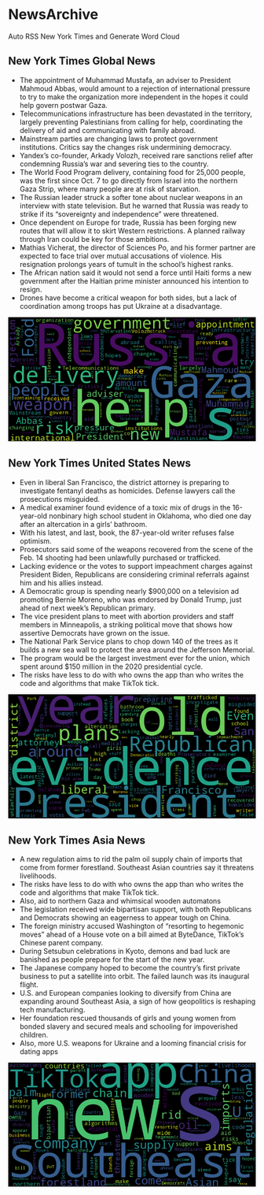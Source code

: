 # NewsArchive
Auto RSS New York Times and Generate Word Cloud

## New York Times Global News
* The appointment of Muhammad Mustafa, an adviser to President Mahmoud Abbas, would amount to a rejection of international pressure to try to make the organization more independent in the hopes it could help govern postwar Gaza.
* Telecommunications infrastructure has been devastated in the territory, largely preventing Palestinians from calling for help, coordinating the delivery of aid and communicating with family abroad.
* Mainstream parties are changing laws to protect government institutions. Critics say the changes risk undermining democracy.
* Yandex’s co-founder, Arkady Volozh, received rare sanctions relief after condemning Russia’s war and severing ties to the country.
* The World Food Program delivery, containing food for 25,000 people, was the first since Oct. 7 to go directly from Israel into the northern Gaza Strip, where many people are at risk of starvation.
* The Russian leader struck a softer tone about nuclear weapons in an interview with state television. But he warned that Russia was ready to strike if its “sovereignty and independence” were threatened.
* Once dependent on Europe for trade, Russia has been forging new routes that will allow it to skirt Western restrictions. A planned railway through Iran could be key for those ambitions.
* Mathias Vicherat, the director of Sciences Po, and his former partner are expected to face trial over mutual accusations of violence. His resignation prolongs years of tumult in the school’s highest ranks.
* The African nation said it would not send a force until Haiti forms a new government after the Haitian prime minister announced his intention to resign.
* Drones have become a critical weapon for both sides, but a lack of coordination among troops has put Ukraine at a disadvantage.

![Global](./global.png)
## New York Times United States News
* Even in liberal San Francisco, the district attorney is preparing to investigate fentanyl deaths as homicides. Defense lawyers call the prosecutions misguided.
* A medical examiner found evidence of a toxic mix of drugs in the 16-year-old nonbinary high school student in Oklahoma, who died one day after an altercation in a girls’ bathroom.
* With his latest, and last, book, the 87-year-old writer refuses false optimism.
* Prosecutors said some of the weapons recovered from the scene of the Feb. 14 shooting had been unlawfully purchased or trafficked.
* Lacking evidence or the votes to support impeachment charges against President Biden, Republicans are considering criminal referrals against him and his allies instead.
* A Democratic group is spending nearly $900,000 on a television ad promoting Bernie Moreno, who was endorsed by Donald Trump, just ahead of next week’s Republican primary.
* The vice president plans to meet with abortion providers and staff members in Minneapolis, a striking political move that shows how assertive Democrats have grown on the issue.
* The National Park Service plans to chop down 140 of the trees as it builds a new sea wall to protect the area around the Jefferson Memorial.
* The program would be the largest investment ever for the union, which spent around $150 million in the 2020 presidential cycle.
* The risks have less to do with who owns the app than who writes the code and algorithms that make TikTok tick.

![US](./usnews.png)
## New York Times Asia News
* A new regulation aims to rid the palm oil supply chain of imports that come from former forestland. Southeast Asian countries say it threatens livelihoods.
* The risks have less to do with who owns the app than who writes the code and algorithms that make TikTok tick.
* Also, aid to northern Gaza and whimsical wooden automatons
* The legislation received wide bipartisan support, with both Republicans and Democrats showing an eagerness to appear tough on China.
* The foreign ministry accused Washington of “resorting to hegemonic moves” ahead of a House vote on a bill aimed at ByteDance, TikTok’s Chinese parent company.
* During Setsubun celebrations in Kyoto, demons and bad luck are banished as people prepare for the start of the new year.
* The Japanese company hoped to become the country’s first private business to put a satellite into orbit. The failed launch was its inaugural flight.
* U.S. and European companies looking to diversify from China are expanding around Southeast Asia, a sign of how geopolitics is reshaping tech manufacturing.
* Her foundation rescued thousands of girls and young women from bonded slavery and secured meals and schooling for impoverished children.
* Also, more U.S. weapons for Ukraine and a looming financial crisis for dating apps

![Asian](./asian.png)
